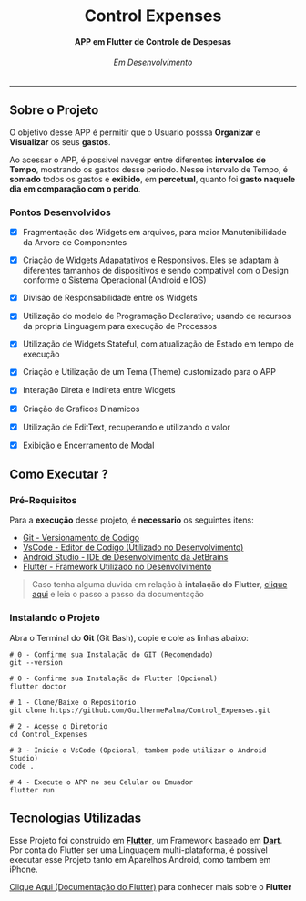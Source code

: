 <h1 align="center">Control Expenses</h1>
<h4 align="center">APP em Flutter de Controle de Despesas</h4>

<h6 align="center">Em Desenvolvimento</h6>

<!-- TODO: Video/GIF do APP Executando -->

---

## Sobre o Projeto

O objetivo desse APP é permitir que o Usuario posssa **Organizar** e **Visualizar** os seus **gastos**.

Ao acessar o APP, é possivel navegar entre diferentes **intervalos de Tempo**, mostrando os gastos desse periodo. Nesse intervalo de Tempo, é **somado** todos os gastos e **exibido**, em **percetual**, quanto foi **gasto naquele dia em comparação com o perido**.

### Pontos Desenvolvidos

- [X] Fragmentação dos Widgets em arquivos, para maior Manutenibilidade da Arvore de Componentes
- [X] Criação de Widgets Adapatativos e Responsivos. Eles se adaptam à diferentes tamanhos de dispositivos e sendo compativel com o Design conforme o Sistema Operacional (Android e IOS)
- [X] Divisão de Responsabilidade entre os Widgets
- [X] Utilização do modelo de Programação Declarativo; usando de recursos da propria Linguagem para execução de Processos
- [X] Utilização de Widgets Stateful, com atualização de Estado em tempo de execução
- [X] Criação e Utilização de um Tema (Theme) customizado para o APP
- [X] Interação Direta e Indireta entre Widgets
- [X] Criação de Graficos Dinamicos
- [X] Utilização de EditText, recuperando e utilizando o valor
- [X] Exibição e Encerramento de Modal


## Como Executar ?

### Pré-Requisitos
Para a **execução** desse projeto, é **necessario** os seguintes itens:
- [Git - Versionamento de Codigo](https://git-scm.com/downloads)
- [VsCode - Editor de Codigo (Utilizado no Desenvolvimento)](https://code.visualstudio.com/download)
- [Android Studio - IDE de Desenvolvimento da JetBrains](https://developer.android.com/studio?hl=pt-br)
- [Flutter - Framework Utilizado no Desenvolvimento](https://docs.flutter.dev/get-started/install)

> Caso tenha alguma duvida em relação à **intalação do Flutter**, [clique aqui](https://docs.flutter.dev/get-started/install) e leia o passo a passo da documentação

### Instalando o Projeto

Abra o Terminal do **Git** (Git Bash), copie e cole as linhas abaixo:

```
# 0 - Confirme sua Instalação do GIT (Recomendado)
git --version

# 0 - Confirme sua Instalação do Flutter (Opcional)
flutter doctor

# 1 - Clone/Baixe o Repositorio
git clone https://github.com/GuilhermePalma/Control_Expenses.git

# 2 - Acesse o Diretorio
cd Control_Expenses

# 3 - Inicie o VsCode (Opcional, tambem pode utilizar o Android Studio)
code .

# 4 - Execute o APP no seu Celular ou Emuador
flutter run
```

## Tecnologias Utilizadas

Esse Projeto foi construido em **[Flutter](https://flutter.dev)**, um Framework baseado em **[Dart](https://dart.dev)**. Por conta do Flutter ser uma Linguagem multi-plataforma, é possivel executar esse Projeto tanto em Aparelhos Android, como tambem em iPhone.

[Clique Aqui (Documentação do Flutter)](https://flutter.dev) para conhecer mais sobre o **Flutter**